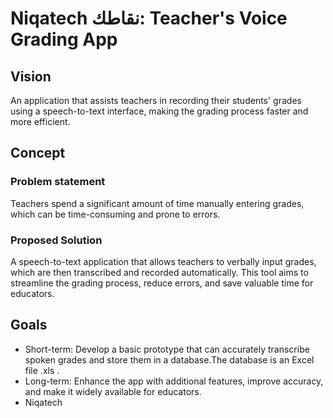 # Niqatech نقاطك: Teacher's Voice Grading App
## Vision
An application that assists teachers in recording their students' grades using a speech-to-text interface, making the grading process faster and more efficient.
## Concept
### Problem statement
Teachers spend a significant amount of time manually entering grades, which can be time-consuming and prone to errors.
### Proposed Solution
A speech-to-text application that allows teachers to verbally input grades, which are then transcribed and recorded automatically. This tool aims to streamline the grading process, reduce errors, and save valuable time for educators.
## Goals

- Short-term: Develop a basic prototype that can accurately transcribe spoken grades and store them in a database.The database is an Excel file .xls .
- Long-term: Enhance the app with additional features, improve accuracy, and make it widely available for educators.
- Niqatech

